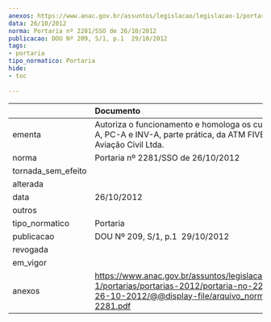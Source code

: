 ```yaml
---
anexos: https://www.anac.gov.br/assuntos/legislacao/legislacao-1/portarias/portarias-2012/portaria-no-2281-sso-de-26-10-2012/@@display-file/arquivo_norma/PA2012-2281.pdf
data: 26/10/2012
norma: Portaria nº 2281/SSO de 26/10/2012
publicacao: DOU Nº 209, S/1, p.1  29/10/2012
tags:
- portaria
tipo_normatico: Portaria
hide: 
- toc 
 
---
```


|                    | Documento                                                                                                                                                         |
|:-------------------|:------------------------------------------------------------------------------------------------------------------------------------------------------------------|
| ementa             | Autoriza o funcionamento e homologa os cursos de PP-A, PC-A e INV-A, parte prática, da ATM FIVE Escola de Aviação Civil Ltda.                                     |
| norma              | Portaria nº 2281/SSO de 26/10/2012                                                                                                                                |
| tornada_sem_efeito |                                                                                                                                                                   |
| alterada           |                                                                                                                                                                   |
| data               | 26/10/2012                                                                                                                                                        |
| outros             |                                                                                                                                                                   |
| tipo_normatico     | Portaria                                                                                                                                                          |
| publicacao         | DOU Nº 209, S/1, p.1  29/10/2012                                                                                                                                  |
| revogada           |                                                                                                                                                                   |
| em_vigor           |                                                                                                                                                                   |
| anexos             | https://www.anac.gov.br/assuntos/legislacao/legislacao-1/portarias/portarias-2012/portaria-no-2281-sso-de-26-10-2012/@@display-file/arquivo_norma/PA2012-2281.pdf |